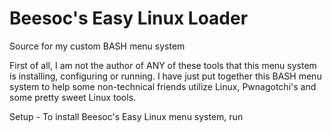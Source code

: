 # Beesoc's Easy Linux Loader
Source for my custom BASH menu system

First of all, I am not the author of ANY of these tools that this menu system is installing, configuring or running. I have just put together this BASH menu system to help some non-technical friends utilize Linux, Pwnagotchi's and some pretty sweet Linux tools.

Setup - To install Beesoc's Easy Linux menu system, run 
